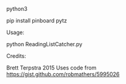 python3

pip install pinboard pytz


Usage:

python ReadingListCatcher.py


Credits:

Brett Terpstra 2015
Uses code from <https://gist.github.com/robmathers/5995026>
